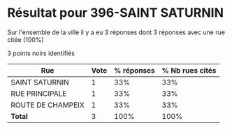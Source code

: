 # Résultat pour 396-SAINT SATURNIN

Sur l'ensemble de la ville il y a eu 3 réponses dont 3 réponses avec une rue citée (100%)

3 points noirs identifiés

| Rue | Vote | % réponses | % Nb rues cités|
|-----|------|------------|----------------|
| SAINT SATURNIN | 1 | 33% | 33%|
| RUE PRINCIPALE | 1 | 33% | 33%|
| ROUTE DE CHAMPEIX | 1 | 33% | 33%|
| **Total** | 3 | 100% | 100%|

